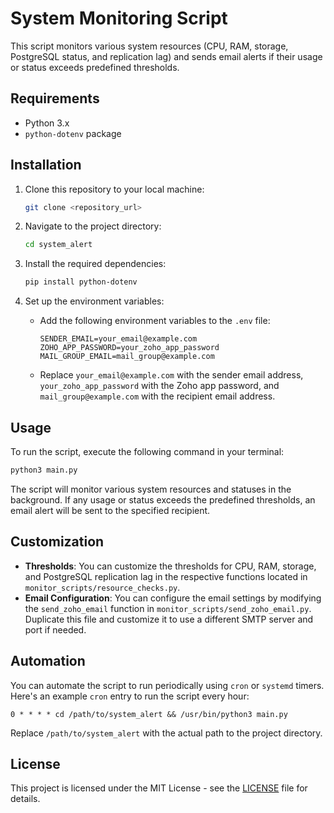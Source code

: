 # System Monitoring Script

This script monitors various system resources (CPU, RAM, storage, PostgreSQL status, and replication lag) and sends email alerts if their usage or status exceeds predefined thresholds.

## Requirements

- Python 3.x
- `python-dotenv` package

## Installation

1. Clone this repository to your local machine:

    ```bash
    git clone <repository_url>
    ```

2. Navigate to the project directory:

    ```bash
    cd system_alert
    ```

3. Install the required dependencies:

    ```bash
    pip install python-dotenv
    ```

4. Set up the environment variables:

    - Add the following environment variables to the `.env` file:
        ```plaintext
        SENDER_EMAIL=your_email@example.com
        ZOHO_APP_PASSWORD=your_zoho_app_password
        MAIL_GROUP_EMAIL=mail_group@example.com
        ```
    - Replace `your_email@example.com` with the sender email address, `your_zoho_app_password` with the Zoho app password, and `mail_group@example.com` with the recipient email address.

## Usage

To run the script, execute the following command in your terminal:

```bash
python3 main.py
```

The script will monitor various system resources and statuses in the background. If any usage or status exceeds the predefined thresholds, an email alert will be sent to the specified recipient.

## Customization

- **Thresholds**: You can customize the thresholds for CPU, RAM, storage, and PostgreSQL replication lag in the respective functions located in `monitor_scripts/resource_checks.py`.
- **Email Configuration**: You can configure the email settings by modifying the `send_zoho_email` function in `monitor_scripts/send_zoho_email.py`. Duplicate this file and customize it to use a different SMTP server and port if needed.

## Automation 

You can automate the script to run periodically using `cron` or `systemd` timers. Here's an example `cron` entry to run the script every hour:

```cron
0 * * * * cd /path/to/system_alert && /usr/bin/python3 main.py
```

Replace `/path/to/system_alert` with the actual path to the project directory.

## License

This project is licensed under the MIT License - see the [LICENSE](LICENSE) file for details.
